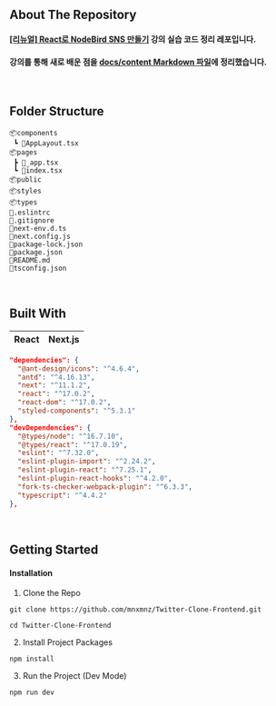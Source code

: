 ## About The Repository

#### [[리뉴얼] React로 NodeBird SNS 만들기](https://www.inflearn.com/course/%EB%85%B8%EB%93%9C%EB%B2%84%EB%93%9C-%EB%A6%AC%EC%95%A1%ED%8A%B8-%EB%A6%AC%EB%89%B4%EC%96%BC) 강의 실습 코드 정리 레포입니다.

#### 강의를 통해 새로 배운 점을 [docs/content Markdown 파일](https://github.com/mnxmnz/Twitter-Clone-Frontend/blob/main/docs/content.md)에 정리했습니다.

<br />

## Folder Structure

```
📦components
 ┗ 📜AppLayout.tsx
📦pages
 ┣ 📜_app.tsx
 ┗ 📜index.tsx
📦public
📦styles
📦types
📜.eslintrc
📜.gitignore
📜next-env.d.ts
📜next.config.js
📜package-lock.json
📜package.json
📜README.md
📜tsconfig.json
```

<br />

## Built With

| React | Next.js |
| :---: | :-----: |

```json
"dependencies": {
  "@ant-design/icons": "^4.6.4",
  "antd": "^4.16.13",
  "next": "^11.1.2",
  "react": "^17.0.2",
  "react-dom": "^17.0.2",
  "styled-components": "^5.3.1"
},
"devDependencies": {
  "@types/node": "^16.7.10",
  "@types/react": "^17.0.19",
  "eslint": "^7.32.0",
  "eslint-plugin-import": "^2.24.2",
  "eslint-plugin-react": "^7.25.1",
  "eslint-plugin-react-hooks": "^4.2.0",
  "fork-ts-checker-webpack-plugin": "^6.3.3",
  "typescript": "^4.4.2"
},
```

<br />

## Getting Started

#### Installation

1. Clone the Repo

```
git clone https://github.com/mnxmnz/Twitter-Clone-Frontend.git
```

```
cd Twitter-Clone-Frontend
```

2. Install Project Packages

```
npm install
```

3. Run the Project (Dev Mode)

```
npm run dev
```
